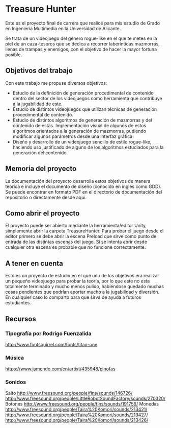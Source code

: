 # Treasure Hunter
Este es el proyecto final de carrera que realicé para mis estudio de Grado en Ingeniería Multimedia en la Universidad de Alicante.

Se trata de un videojuego del género rogue-like en el que te metes en la piel de un caza-tesoros que se dedica a recorrer laberínticas mazmorras, llenas de trampas y enemigos, con el objetivo de hacer la mayor fortuna posible.

## Objetivos del trabajo
Con este trabajo me propuse diversos objetivos:

- Estudio de la definición de generación procedimental de contenido dentro del sector de los videojuegos como herramienta que contribuye a la jugabilidad de este.
- Estudio de distintos videojuegos que utilizan técnicas de generación procedimental de contenido.
- Estudio de distintos algoritmos de generación de mazmorras y del contenido de estas. Implementación visual de algunos de estos algoritmos orientados a la generación de mazmorras, pudiendo modificar algunos parámetros desde una interfaz gráfica.
- Diseño y desarrollo de un videojuego sencillo de estilo rogue-like, haciendo uso justificado de alguno de los algoritmos estudiados para la generación del contenido.

## Memoria del proyecto
La documentación del proyecto desarrolla estos objetivos de manera teórica e incluye el documento de diseño (conocido en inglés como GDD). Se puede encontrar en formato PDF en el directorio de documentación del repositorio o directamente desde aquí.

## Como abrir el proyecto
El proyecto puede ser abierto mediante la herramienta/editor Unity, simplemente abrir la carpeta TreasureHunter. Para probar el juego desde el editor primero se debe abrir la escena Preload que sirve como punto de entrada de las distintas escenas del juego. Si se intenta abrir desde cualquier otra escena es probable que no funcione correctamente.

## A tener en cuenta
Esto es un proyecto de estudio en el que uno de los objetivos era realizar un pequeño videojuego para probar la teoría, por lo que este no esta totalmente terminado y mucho menos pulido, habiéndose quedado muchas cosas pendientes que podrían aportar mucho a la jugabilidad y diversión. En cualquier caso lo comparto para que sirva de ayuda a futuros estudiantes.



## Recursos
### Tipografía por Rodrigo Fuenzalida
http://www.fontsquirrel.com/fonts/titan-one

### Música
https://www.jamendo.com/en/artist/435948/pinofas

### Sonidos
Salto
http://www.freesound.org/people/fins/sounds/146726/
http://www.freesound.org/people/LittleRobotSoundFactory/sounds/270320/
Botones
http://www.freesound.org/people/fins/sounds/191756/
Monedas
http://www.freesound.org/people/Taira%20Komori/sounds/213421/
http://www.freesound.org/people/Taira%20Komori/sounds/213427/
http://www.freesound.org/people/Taira%20Komori/sounds/213426/

